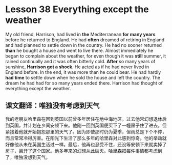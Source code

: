 # Lesson 38 Everything except the weather

My old friend, Harrison, had lived in **the** Mediterranean **for many years** before he returned to England. He had **often** dreamed of retiring in England and had planned to settle down in the country. He had no sooner returned **than** he bought a house and went to live there. Almost immediately he began to complain about the weather, for even though it was **still** summer, it rained continually and it was often bitterly cold. **After** so many years of sunshine, **Harrison got a shock**. He acted as if he had never lived in England before. In the end, it was more than he could bear. He had hardly **had time** to settle down when he sold the house and left the country. The dream he had had for so many years ended there. Harrison had thought of everything except the weather.

## 课文翻译：唯独没有考虑到天气

我的老朋友哈里森在回到英国以前曾多年居住在地中海地区。过去他常幻想退休后到英国，并计划在乡间安顿下来。他刚一回到英国便买下了一幢房子住了进去。但紧接着他就开始抱怨那里的天气了。因为即使那时仍为夏季，但雨总是下个不停，而且常常冷得厉害。在阳光下生活了那么多年的哈里森对此感到惊奇。他的举动就好像他从未在英国生活过一样。最后，他再也忍受不住，还没等安顿下来就卖掉了房子，离开了这个国家。他多年来的幻想从此破灭。哈里森把每件事情都考虑到了，唯独没想到天气。
